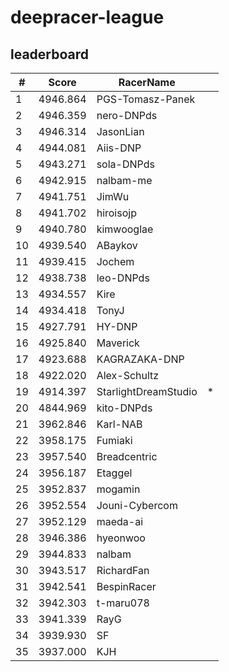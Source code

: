 # deepracer-league

## leaderboard

<!-- leaderboard -->
| # | Score | RacerName |   |
| - | ----- | --------- | - |
| 1 | 4946.864 | PGS-Tomasz-Panek | |
| 2 | 4946.359 | nero-DNPds | |
| 3 | 4946.314 | JasonLian | |
| 4 | 4944.081 | Aiis-DNP | |
| 5 | 4943.271 | sola-DNPds | |
| 6 | 4942.915 | nalbam-me | |
| 7 | 4941.751 | JimWu | |
| 8 | 4941.702 | hiroisojp | |
| 9 | 4940.780 | kimwooglae | |
| 10 | 4939.540 | ABaykov | |
| 11 | 4939.415 | Jochem | |
| 12 | 4938.738 | leo-DNPds | |
| 13 | 4934.557 | Kire | |
| 14 | 4934.418 | TonyJ | |
| 15 | 4927.791 | HY-DNP | |
| 16 | 4925.840 | Maverick | |
| 17 | 4923.688 | KAGRAZAKA-DNP | |
| 18 | 4922.020 | Alex-Schultz | |
| 19 | 4914.397 | StarlightDreamStudio | * |
| 20 | 4844.969 | kito-DNPds | |
| 21 | 3962.846 | Karl-NAB | |
| 22 | 3958.175 | Fumiaki | |
| 23 | 3957.540 | Breadcentric | |
| 24 | 3956.187 | Etaggel | |
| 25 | 3952.837 | mogamin | |
| 26 | 3952.554 | Jouni-Cybercom | |
| 27 | 3952.129 | maeda-ai | |
| 28 | 3946.386 | hyeonwoo | |
| 29 | 3944.833 | nalbam | |
| 30 | 3943.517 | RichardFan | |
| 31 | 3942.541 | BespinRacer | |
| 32 | 3942.303 | t-maru078 | |
| 33 | 3941.339 | RayG | |
| 34 | 3939.930 | SF | |
| 35 | 3937.000 | KJH | |
